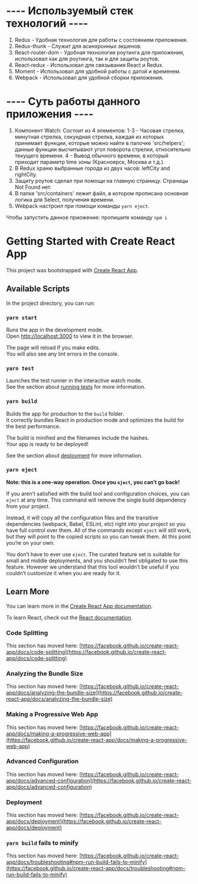 # ---- Используемый стек технологий ----
1. Redux - Удобная технология для работы с состоянием приложения.
2. Redux-thunk - Служит для асинхронных экшенов.
3. React-router-dom - Удобная технология роутинга для приложения, использовал как для роутинга, так и для защиты роутов.
4. React-redux - Использовал для связывания React и Redux.
5. Moment - Использовал для удобной работы с датой и временем.
6. Webpack - Использовал для удобной сборки приложения.

# ---- Суть работы данного приложения ----
1. Компонент Watch: Состоит из 4 элементов: 1-3 - Часовая стрелка, минутная стрелка, секундная стрелка, каждая из которых принимает функции, которые можно найти в папочке 'src/helpers'; данные функции высчитывают угол поворота стрелки, относительно текущего времени. 4 - Вывод обычного времени, в который приходит параметр time зоны (Красноярск, Москва и т.д.).
2. В Redux храню выбранные города из двух часов: leftCity and rightCity.
3. Защиту роутов сделал при помощи <Redirect /> на главную страницу. Страницы Not Found нет.
4. В папке 'src/containers' лежит файл, в котором прописана основная логика для Select, получения времени.
5. Webpack настроил при помощи команды `yarn eject`.

Чтобы запустить данное приожение: пропишите команду `npm i`

# Getting Started with Create React App

This project was bootstrapped with [Create React App](https://github.com/facebook/create-react-app).

## Available Scripts

In the project directory, you can run:

### `yarn start`

Runs the app in the development mode.\
Open [http://localhost:3000](http://localhost:3000) to view it in the browser.

The page will reload if you make edits.\
You will also see any lint errors in the console.

### `yarn test`

Launches the test runner in the interactive watch mode.\
See the section about [running tests](https://facebook.github.io/create-react-app/docs/running-tests) for more information.

### `yarn build`

Builds the app for production to the `build` folder.\
It correctly bundles React in production mode and optimizes the build for the best performance.

The build is minified and the filenames include the hashes.\
Your app is ready to be deployed!

See the section about [deployment](https://facebook.github.io/create-react-app/docs/deployment) for more information.

### `yarn eject`

**Note: this is a one-way operation. Once you `eject`, you can’t go back!**

If you aren’t satisfied with the build tool and configuration choices, you can `eject` at any time. This command will remove the single build dependency from your project.

Instead, it will copy all the configuration files and the transitive dependencies (webpack, Babel, ESLint, etc) right into your project so you have full control over them. All of the commands except `eject` will still work, but they will point to the copied scripts so you can tweak them. At this point you’re on your own.

You don’t have to ever use `eject`. The curated feature set is suitable for small and middle deployments, and you shouldn’t feel obligated to use this feature. However we understand that this tool wouldn’t be useful if you couldn’t customize it when you are ready for it.

## Learn More

You can learn more in the [Create React App documentation](https://facebook.github.io/create-react-app/docs/getting-started).

To learn React, check out the [React documentation](https://reactjs.org/).

### Code Splitting

This section has moved here: [https://facebook.github.io/create-react-app/docs/code-splitting](https://facebook.github.io/create-react-app/docs/code-splitting)

### Analyzing the Bundle Size

This section has moved here: [https://facebook.github.io/create-react-app/docs/analyzing-the-bundle-size](https://facebook.github.io/create-react-app/docs/analyzing-the-bundle-size)

### Making a Progressive Web App

This section has moved here: [https://facebook.github.io/create-react-app/docs/making-a-progressive-web-app](https://facebook.github.io/create-react-app/docs/making-a-progressive-web-app)

### Advanced Configuration

This section has moved here: [https://facebook.github.io/create-react-app/docs/advanced-configuration](https://facebook.github.io/create-react-app/docs/advanced-configuration)

### Deployment

This section has moved here: [https://facebook.github.io/create-react-app/docs/deployment](https://facebook.github.io/create-react-app/docs/deployment)

### `yarn build` fails to minify

This section has moved here: [https://facebook.github.io/create-react-app/docs/troubleshooting#npm-run-build-fails-to-minify](https://facebook.github.io/create-react-app/docs/troubleshooting#npm-run-build-fails-to-minify)
